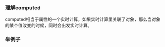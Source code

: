 

### 理解computed

computed相当于属性的一个实时计算，如果实时计算里关联了对象，那么当对象的某个值改变的时候，同时会出发实时计算。

### 举例子





















